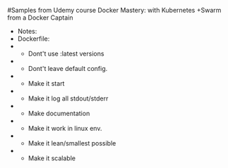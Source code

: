 #Samples from Udemy course Docker Mastery: with Kubernetes +Swarm from a Docker Captain

- Notes:
-  Dockerfile:
-   * Dont't use :latest versions
-   * Dont't leave default config.
-   * Make it start
-   * Make it log all stdout/stderr
-   * Make documentation
-   * Make it work in linux env.
-   * Make it lean/smallest possible
-   * Make it scalable